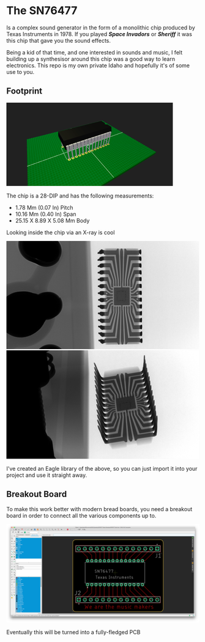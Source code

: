 # The SN76477

Is a complex sound generator in the form of a monolithic chip produced by Texas Instruments in 1978. If you played ***Space Invadors*** or ***Sheriff*** it was this chip that gave you the sound effects. 

Being a kid of that time, and one interested in sounds and music, I felt building up a synthesisor around this chip was a good way to learn electronics. This repo is my own private Idaho and hopefully it's of some use to you. 

## Footprint

![Layout](/images/boardlayout.png)

The chip is a 28-DIP and has the following measurements: 

- 1.78 Mm (0.07 In) Pitch
- 10.16 Mm (0.40 In) Span
- 25.15 X 8.89 X 5.08 Mm Body

Looking inside the chip via an X-ray is cool

![Layout](/images/xray.png)
![Layout](/images/xray2.png)

I've created an Eagle library of the above, so you can just import it into your project and use it straight away. 

## Breakout Board

To make this work better with modern bread boards, you need a breakout board in order to connect all the various components up to. 

![Layout](/images/breakoutboard.png)

Eventually this will be turned into a fully-fledged PCB
